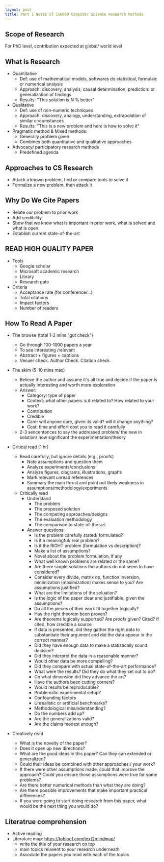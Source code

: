 ```yaml
---
layout: post
title: Part 1 Notes of CS6000 Computer Science Research Methods
---
```

## Scope of Research
For PhD level, contribution expected at global/ world level

## What is Research
- Quantitative 
    - Def: use of mathematical models, softwares do statistical, formulaic or numerical analysis 
    - Approach: discovery, analysis, causal determination, prediction: or generalization of findings
    - Results: "This solution is N % better" 
- Qualitative
    - Def: use of non-numeric techniques
    - Approach: discovery, analogy, understanding, extrapolation of similar circumstances
    - Results: "This is a new problem and here is how to solve it"
- Pragmatic method & Mixed methods:
    - Generally problem given
    - Combines both quantitative and qualitative approaches
- Advocacy/ participatory research methods
    - Predefined agenda

## Approaches to CS Research
- Attack a known problem, find or compare tools to solve it
- Formalize a new problem, then attack it   

## Why Do We Cite Papers
- Relate our problem to prior work
- Add credibility
- Show that we know what is important in prior work, what is solved and what is open.
- Establish current state-of-the-art

## READ HIGH QUALITY PAPER  
- Tools
    - Google scholar
    - Microsoft academic research
    - Library
    - Research gate
- Criteria
    - Acceptance rate (for conference/...)
    - Total citations
    - Impact factors
    - Number of readers

## How To Read A Paper
- The browse (total 1-2 mins "gut check")
    - Go through 100-1000 papers a year 
    - To see interesting /relevant
    - Abstract + figures + captions 
    - Venuer check. Author Check. Citation check.

- The skim (5-10 mins max)
    - Believe the author and assume it's all true and decide if the paper is actually interesting and worth more exploration
    - Answer:
        - Category: type of paper
        - Context: what other papers is it related to? How related to your work?
        - Contribution
        - Credible
        - Care: will anyone care, given its valid? will it change anything?
        - Cost: time and effort cost you to read it carefully
    - 2-3 sencentences to say the addressed problem/ the new in solution/ how significant the experimentation/theory
- Critical read (1 hr)
    - Read carefully, but ignore details (e.g., proofs)
        - Note assumptions and question them
        - Analyze experiments/conclusions
        - Anslyze figures, diagrams, illustrations, graphs
        - Mark relevant unread references
        - Summary the main thrust and point out likely weakness in assumptions/methodology/experiments
    - Critically read
        - Understand
            - The problem
            - The proposed solution
            - The competing approaches/designs
            - The evaluation methodology
            - The comparison to state-of-the-art
        - Answer questions:
            - Is the problem carefully stated/ formulated? 
            - Is it a meaningful/ real problem? 
            - Is it the RIGHT problem (formulation vs description)?
            - Make a list of assumptions?
            - Novel about the problem formulation, if any
            - What well known problems are related or the same?
            - Are there simple solutions the authors do not seem to have considered?
            - Consider every divide, matrix op, function inversion, minimization (maximization) makes sense to you? Are assumptions justified?
            - What are the limitations of the soluation?
            - Is the logic of the paper clear and justifiable, given the assumptions?
            - Do all the pieces of their work fit together logically?
            - Has the right theorem been proven?
            - Are theorems logically supported? Are proofs given? Cited? If cited, how credible a source
            - If data is presented, did they gather the right data to substantiate their argument and did the data appear in the correct manner?
            - Did they have enough data to make a statistically sound decision?
            - Did they interpret the data in a reasonable manner?
            - Would other data be more compelling?
            - Did they compare with actual state-of-the-art performance?
            - What were the results? Did they do what they set out to do?
            - On what dimension did they advance the art?
            - Have the authors been cutting corners?
            - Would results be reproducable?
            - Problematic experimental setup?
            - Confounding factors
            - Unrealistic or artificial benchmarks?
            - Methodological misunderstanding?
            - Do the numbers add up?
            - Are the generalizations valid?
            - Are the claims modest enough?
- Creatively read   
    - What is the novelty of the paper?
    - Does it open up new directions?
    - What are the good ideas in this paper? Can they can extended or generalized?
    - Could their ideas be combined with other approaches / your work?  
    - If there were other assumptions made, could that improve the approach? Could you ensure those assumptions were true for some problems?
    - Are there better numerical methods than what they are doing?
    - Are there possible improvements that make important practical differences?
    - If you were going to start doing research from this paper, what would be the next thing you would do?

## Literatrue comprehension
- Active reading 
- Literature map: https://tobloef.com/text2mindmap/
    - write the title of your research on top
    - main topics relavent to your research underneath
    - Associate the papers you read with each of the topics